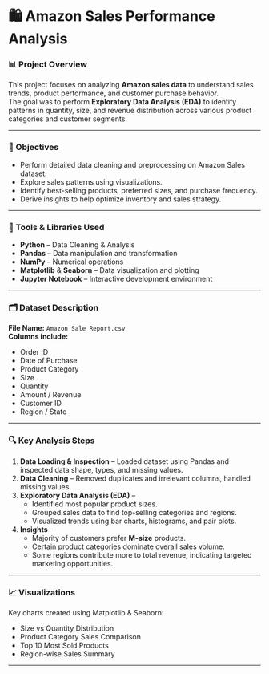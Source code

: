 # 🛍️ Amazon Sales Performance Analysis

### 📊 Project Overview
This project focuses on analyzing **Amazon sales data** to understand sales trends, product performance, and customer purchase behavior.  
The goal was to perform **Exploratory Data Analysis (EDA)** to identify patterns in quantity, size, and revenue distribution across various product categories and customer segments.

---

### 🎯 Objectives
- Perform detailed data cleaning and preprocessing on Amazon Sales dataset.  
- Explore sales patterns using visualizations.  
- Identify best-selling products, preferred sizes, and purchase frequency.  
- Derive insights to help optimize inventory and sales strategy.  

---

### 🧰 Tools & Libraries Used
- **Python** – Data Cleaning & Analysis  
- **Pandas** – Data manipulation and transformation  
- **NumPy** – Numerical operations  
- **Matplotlib** & **Seaborn** – Data visualization and plotting  
- **Jupyter Notebook** – Interactive development environment  

---

### 🗂️ Dataset Description
**File Name:** `Amazon Sale Report.csv`  
**Columns include:**
- Order ID  
- Date of Purchase  
- Product Category  
- Size  
- Quantity  
- Amount / Revenue  
- Customer ID  
- Region / State  

---

### 🔍 Key Analysis Steps
1. **Data Loading & Inspection** – Loaded dataset using Pandas and inspected data shape, types, and missing values.  
2. **Data Cleaning** – Removed duplicates and irrelevant columns, handled missing values.  
3. **Exploratory Data Analysis (EDA)** –  
   - Identified most popular product sizes.  
   - Grouped sales data to find top-selling categories and regions.  
   - Visualized trends using bar charts, histograms, and pair plots.  
4. **Insights** –  
   - Majority of customers prefer **M-size** products.  
   - Certain product categories dominate overall sales volume.  
   - Some regions contribute more to total revenue, indicating targeted marketing opportunities.  

---

### 📈 Visualizations
Key charts created using Matplotlib & Seaborn:
- Size vs Quantity Distribution  
- Product Category Sales Comparison  
- Top 10 Most Sold Products  
- Region-wise Sales Summary  

---

